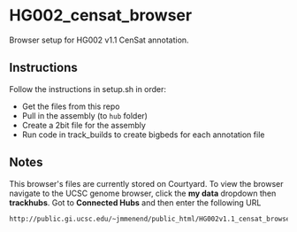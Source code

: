 # HG002_censat_browser
Browser setup for HG002 v1.1 CenSat annotation.

## Instructions
Follow the instructions in setup.sh in order:
* Get the files from this repo
* Pull in the assembly (to `hub` folder)
* Create a 2bit file for the assembly
* Run code in track_builds to create bigbeds for each annotation file

## Notes
This browser's files are currently stored on Courtyard. To view the browser navigate to the UCSC genome browser, click the **my data** dropdown then **trackhubs**. Got to **Connected Hubs** and then enter the following URL
```
http://public.gi.ucsc.edu/~jmmenend/public_html/HG002v1.1_censat_browser/hub/hub.txt
```